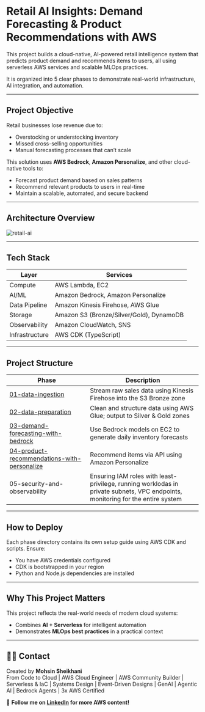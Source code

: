 # Retail AI Insights: Demand Forecasting & Product Recommendations with AWS

This project builds a cloud-native, AI-powered retail intelligence system that predicts product demand and recommends items to users, all using serverless AWS services and scalable MLOps practices.

It is organized into 5 clear phases to demonstrate real-world infrastructure, AI integration, and automation.

---

## Project Objective

Retail businesses lose revenue due to:

- Overstocking or understocking inventory
- Missed cross-selling opportunities
- Manual forecasting processes that can’t scale

This solution uses **AWS Bedrock**, **Amazon Personalize**, and other cloud-native tools to:

- Forecast product demand based on sales patterns
- Recommend relevant products to users in real-time
- Maintain a scalable, automated, and secure backend

---

## Architecture Overview

![retail-ai](https://github.com/user-attachments/assets/c432e64f-9bfa-4a67-81cc-f3558bc26edd)

---

## Tech Stack

| Layer          | Services                                 |
| -------------- | ---------------------------------------- |
| Compute        | AWS Lambda, EC2                          |
| AI/ML          | Amazon Bedrock, Amazon Personalize       |
| Data Pipeline  | Amazon Kinesis Firehose, AWS Glue        |
| Storage        | Amazon S3 (Bronze/Silver/Gold), DynamoDB |
| Observability  | Amazon CloudWatch, SNS                   |
| Infrastructure | AWS CDK (TypeScript)                     |

---

## Project Structure

| Phase                                                                                        | Description                                                                                                                    |
| -------------------------------------------------------------------------------------------- | ------------------------------------------------------------------------------------------------------------------------------ |
| [01-data-ingestion](./01-data-ingestion)                                                     | Stream raw sales data using Kinesis Firehose into the S3 Bronze zone                                                           |
| [02-data-preparation](./02-data-preparation)                                                 | Clean and structure data using AWS Glue; output to Silver & Gold zones                                                         |
| [03-demand-forecasting-with-bedrock](./03-demand-forecasting-with-bedrock)                   | Use Bedrock models on EC2 to generate daily inventory forecasts                                                                |
| [04-product-recommendations-with-personalize](./04-product-recommendations-with-personalize) | Recommend items via API using Amazon Personalize                                                                               |
| 05-security-and-observability                             | Ensuring IAM roles with least-privilege, running worklodas in private subnets, VPC endpoints, monitoring for the entire system |

---

## How to Deploy

Each phase directory contains its own setup guide using AWS CDK and scripts.
Ensure:

- You have AWS credentials configured
- CDK is bootstrapped in your region
- Python and Node.js dependencies are installed

---

## Why This Project Matters

This project reflects the real-world needs of modern cloud systems:

- Combines **AI + Serverless** for intelligent automation
- Demonstrates **MLOps best practices** in a practical context

---

## 🙋‍♂️ Contact

Created by **Mohsin Sheikhani**  
From Code to Cloud | AWS Cloud Engineer | AWS Community Builder | Serverless & IaC | Systems Design | Event-Driven Designs | GenAI | Agentic AI | Bedrock Agents | 3x AWS Certified

🚀 **Follow me on [LinkedIn](https://www.linkedin.com/in/mohsin-sheikhani/) for more AWS content!**
